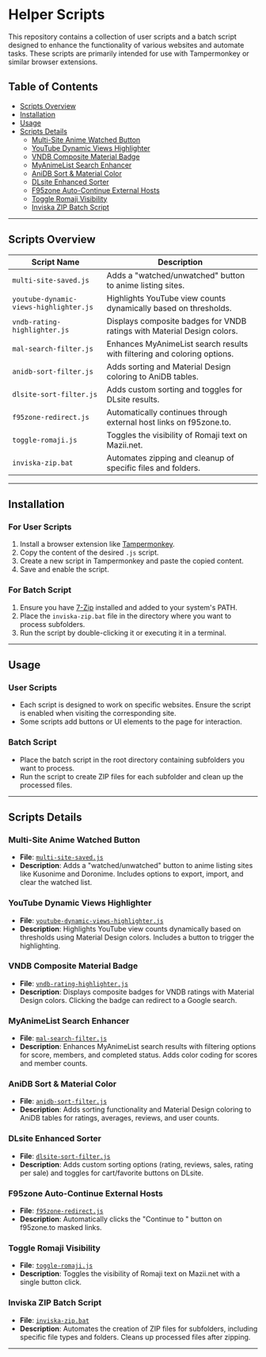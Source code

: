 # Helper Scripts

This repository contains a collection of user scripts and a batch script designed to enhance the functionality of various websites and automate tasks. These scripts are primarily intended for use with Tampermonkey or similar browser extensions.

## Table of Contents

- [Scripts Overview](#scripts-overview)
- [Installation](#installation)
- [Usage](#usage)
- [Scripts Details](#scripts-details)
  - [Multi-Site Anime Watched Button](#multi-site-anime-watched-button)
  - [YouTube Dynamic Views Highlighter](#youtube-dynamic-views-highlighter)
  - [VNDB Composite Material Badge](#vndb-composite-material-badge)
  - [MyAnimeList Search Enhancer](#myanimelist-search-enhancer)
  - [AniDB Sort & Material Color](#anidb-sort--material-color)
  - [DLsite Enhanced Sorter](#dlsite-enhanced-sorter)
  - [F95zone Auto-Continue External Hosts](#f95zone-auto-continue-external-hosts)
  - [Toggle Romaji Visibility](#toggle-romaji-visibility)
  - [Inviska ZIP Batch Script](#inviska-zip-batch-script)

---

## Scripts Overview

| Script Name                          | Description                                                                 |
|--------------------------------------|-----------------------------------------------------------------------------|
| `multi-site-saved.js`                | Adds a "watched/unwatched" button to anime listing sites.                   |
| `youtube-dynamic-views-highlighter.js` | Highlights YouTube view counts dynamically based on thresholds.             |
| `vndb-rating-highlighter.js`         | Displays composite badges for VNDB ratings with Material Design colors.     |
| `mal-search-filter.js`               | Enhances MyAnimeList search results with filtering and coloring options.    |
| `anidb-sort-filter.js`               | Adds sorting and Material Design coloring to AniDB tables.                  |
| `dlsite-sort-filter.js`              | Adds custom sorting and toggles for DLsite results.                         |
| `f95zone-redirect.js`                | Automatically continues through external host links on f95zone.to.          |
| `toggle-romaji.js`                   | Toggles the visibility of Romaji text on Mazii.net.                         |
| `inviska-zip.bat`                    | Automates zipping and cleanup of specific files and folders.                |

---

## Installation

### For User Scripts
1. Install a browser extension like [Tampermonkey](https://www.tampermonkey.net/).
2. Copy the content of the desired `.js` script.
3. Create a new script in Tampermonkey and paste the copied content.
4. Save and enable the script.

### For Batch Script
1. Ensure you have [7-Zip](https://www.7-zip.org/) installed and added to your system's PATH.
2. Place the `inviska-zip.bat` file in the directory where you want to process subfolders.
3. Run the script by double-clicking it or executing it in a terminal.

---

## Usage

### User Scripts
- Each script is designed to work on specific websites. Ensure the script is enabled when visiting the corresponding site.
- Some scripts add buttons or UI elements to the page for interaction.

### Batch Script
- Place the batch script in the root directory containing subfolders you want to process.
- Run the script to create ZIP files for each subfolder and clean up the processed files.

---

## Scripts Details

### Multi-Site Anime Watched Button
- **File**: [`multi-site-saved.js`](multi-site-saved.js)
- **Description**: Adds a "watched/unwatched" button to anime listing sites like Kusonime and Doronime. Includes options to export, import, and clear the watched list.

### YouTube Dynamic Views Highlighter
- **File**: [`youtube-dynamic-views-highlighter.js`](youtube-dynamic-views-highlighter.js)
- **Description**: Highlights YouTube view counts dynamically based on thresholds using Material Design colors. Includes a button to trigger the highlighting.

### VNDB Composite Material Badge
- **File**: [`vndb-rating-highlighter.js`](vndb-rating-highlighter.js)
- **Description**: Displays composite badges for VNDB ratings with Material Design colors. Clicking the badge can redirect to a Google search.

### MyAnimeList Search Enhancer
- **File**: [`mal-search-filter.js`](mal-search-filter.js)
- **Description**: Enhances MyAnimeList search results with filtering options for score, members, and completed status. Adds color coding for scores and member counts.

### AniDB Sort & Material Color
- **File**: [`anidb-sort-filter.js`](anidb-sort-filter.js)
- **Description**: Adds sorting functionality and Material Design coloring to AniDB tables for ratings, averages, reviews, and user counts.

### DLsite Enhanced Sorter
- **File**: [`dlsite-sort-filter.js`](dlsite-sort-filter.js)
- **Description**: Adds custom sorting options (rating, reviews, sales, rating per sale) and toggles for cart/favorite buttons on DLsite.

### F95zone Auto-Continue External Hosts
- **File**: [`f95zone-redirect.js`](f95zone-redirect.js)
- **Description**: Automatically clicks the "Continue to <host>" button on f95zone.to masked links.

### Toggle Romaji Visibility
- **File**: [`toggle-romaji.js`](toggle-romaji.js)
- **Description**: Toggles the visibility of Romaji text on Mazii.net with a single button click.

### Inviska ZIP Batch Script
- **File**: [`inviska-zip.bat`](inviska-zip.bat)
- **Description**: Automates the creation of ZIP files for subfolders, including specific file types and folders. Cleans up processed files after zipping.

---